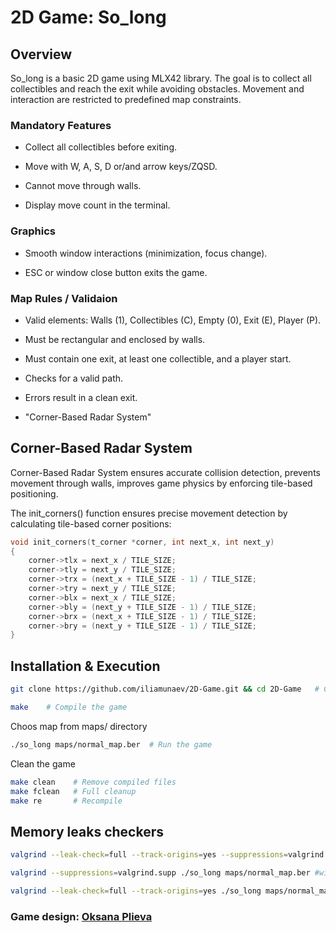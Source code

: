 
# 2D Game: So_long

## Overview

So_long is a basic 2D game using MLX42 library. The goal is to collect all collectibles and reach the exit while avoiding obstacles. Movement and interaction are restricted to predefined map constraints.

### Mandatory Features

- Collect all collectibles before exiting.

- Move with W, A, S, D or/and arrow keys/ZQSD.

- Cannot move through walls.

- Display move count in the terminal.


### Graphics

- Smooth window interactions (minimization, focus change).

- ESC or window close button exits the game.

### Map Rules / Validaion

- Valid elements: Walls (1), Collectibles (C), Empty (0), Exit (E), Player (P).

- Must be rectangular and enclosed by walls.

- Must contain one exit, at least one collectible, and a player start.

- Checks for a valid path.

- Errors result in a clean exit.

- "Corner-Based Radar System"

## Corner-Based Radar System

Corner-Based Radar System ensures accurate collision detection, prevents movement through walls, improves game physics by enforcing tile-based positioning.

The init_corners() function ensures precise movement detection by calculating tile-based corner positions:
```c
void init_corners(t_corner *corner, int next_x, int next_y)
{
    corner->tlx = next_x / TILE_SIZE;
    corner->tly = next_y / TILE_SIZE;
    corner->trx = (next_x + TILE_SIZE - 1) / TILE_SIZE;
    corner->try = next_y / TILE_SIZE;
    corner->blx = next_x / TILE_SIZE;
    corner->bly = (next_y + TILE_SIZE - 1) / TILE_SIZE;
    corner->brx = (next_x + TILE_SIZE - 1) / TILE_SIZE;
    corner->bry = (next_y + TILE_SIZE - 1) / TILE_SIZE;
}
```

## Installation & Execution
```bash
git clone https://github.com/iliamunaev/2D-Game.git && cd 2D-Game	# Clone the repo and change dir
```
```bash
make	# Compile the game
```
Choos map from maps/ directory
```bash
./so_long maps/normal_map.ber  # Run the game
```
Clean the game
```bash
make clean    # Remove compiled files
make fclean   # Full cleanup
make re       # Recompile
```
## Memory leaks checkers
```bash
valgrind --leak-check=full --track-origins=yes --suppressions=valgrind.supp ./so_long maps/map_correct.ber	#with suppression file
```
```bash
valgrind --suppressions=valgrind.supp ./so_long maps/normal_map.ber	#with suppression file
```
```bash
valgrind --leak-check=full --track-origins=yes ./so_long maps/normal_map.ber	#without suppression file
```
### Game design: [Oksana Plieva](https://www.linkedin.com/in/oksana-plieva-a3838228b/)
